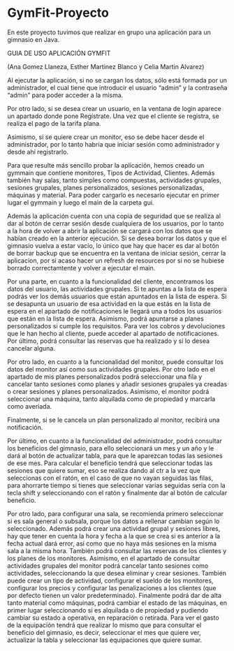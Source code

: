 # GymFit-Proyecto
En este proyecto tuvimos que realizar en grupo una aplicación para un gimnasio en Java.

GUIA DE USO APLICACIÓN GYMFIT

(Ana Gomez Llaneza, Esther Martinez Blanco y Celia Martin Alvarez)


Al ejecutar la aplicación, si no se cargan los datos, sólo está formada por un administrador, el cual tiene que  introducir el usuario “admin” y  la contraseña “admin” para poder acceder a la misma.

Por otro lado, si se desea crear un usuario, en la ventana de login aparece un apartado donde pone Regístrate. Una vez que el cliente se registra, se realiza el pago de la tarifa plana.

Asimismo, si se quiere crear un monitor, eso se debe hacer desde el administrador, por lo tanto habría que iniciar sesión como administrador y desde ahí registrarlo.

Para que resulte más sencillo probar la aplicación, hemos creado un gymmain que contiene monitores, Tipos de Actividad, Clientes. Además también hay salas, tanto simples como compuestas, actividades grupales, sesiones grupales, planes personalizados, sesiones personalizadas, máquinas y material.
Para poder cargarlo es necesario ejecutar en primer lugar el gymmain y luego el main de la carpeta gui.

Además la aplicación cuenta con una copia de seguridad que se realiza al dar al botón de cerrar sesión desde cualquiera de los usuarios, por lo tanto a la hora de volver a abrir la aplicación se cargará con los datos que se habían creado en la anterior ejecución. Si  se desea borrar los datos y que el gimnasio vuelva a estar vacío, lo único que hay que hacer es dar al botón de borrar backup que se encuentra en la ventana de iniciar sesión, cerrar la aplicacion, por si acaso hacer un refresh de resources por si no se hubiese borrado correctamtente y volver a ejecutar el main.

Por una parte, en cuanto a la funcionalidad del cliente, encontramos los datos del usuario, las actividades grupales. Si te apuntas a la lista de espera podrás ver los demás usuarios que  están apuntados en la lista de espera. Si se desapunta un usuario de esa actividad en la que estás en la lista de espera en el apartado de notificaciones le llegará una a todos los usuarios que están en la lista de espera.
Asimismo, podrá apuntarse a planes personalizados si cumple los requisitos.
Para ver los cobros y devoluciones que le han hecho al cliente, puede acceder al apartado de notificaciones.
Por último, podrá consultar las reservas que ha realizado y si lo desea cancelar alguna.


Por otro lado, en cuanto a la funcionalidad del monitor, puede consultar los datos del monitor así  como sus actividades grupales.
Por otro lado en el apartado de mis planes personalizados podrá seleccionar una fila y cancelar tanto sesiones como planes y añadir sesiones grupales ya creadas o crear sesiones y planes personalizados.
Asimismo, el monitor podrá seleccionar una máquina, tanto alquilada como de propiedad y marcarla como averiada.

Finalmente, si se le cancela un plan personalizado al monitor, recibirá una notificación.


Por último, en cuanto a la funcionalidad del administrador, podrá consultar los beneficios del gimnasio, para ello seleccionará un mes y un año y le dará al botón de actualizar tabla, para que le aparezcan todas las sesiones de ese mes. Para calcular el beneficio tendrá que seleccionar todas las sesiones que quiere sumar, eso se realiza dando al ctr a la vez que seleccionas con el ratón, en el caso de que no vayan seguidas las filas, para ahorrarte tiempo si tienes que seleccionar varias seguidas seria con la tecla shift y seleccionando con el ratón y finalmente dar al botón de calcular beneficio.

Por otro lado, para configurar una sala, se recomienda primero seleccionar si es sala general o subsala, porque los datos a rellenar cambian según lo seleccionado.
Además podrá crear una actividad grupal y sesiones libres, hay que tener en cuenta la hora y fecha a la que se crea si es anterior a la fecha actual dará error, así como que no haya más sesiones en la misma sala a la misma hora. También podrá consultar las reservas de los clientes y los planes de los monitores. 
Asimismo, en el apartado de consultar actividades grupales del monitor podrá cancelar tanto sesiones como actividades, seleccionando la que desea eliminar y crear sesiones.
También puede crear un tipo de actividad, configurar el sueldo de los monitores, configurar los precios y configurar las penalizaciones a los clientes (que por defecto tienen un valor predeterminado). 
Finalmente podrá dar de alta tanto material como máquinas, podrá cambiar el estado de las máquinas, en primer lugar seleccionando si es alquilada o de propiedad y pudiendo cambiar su estado a operativa, en reparación o retirada. Para ver el gasto de la equipación tendrá que realizar lo mismo que para consultar el beneficio del gimnasio, es decir, seleccionar el mes que quiere ver, actualizar la tabla y seleccionar las equipaciones que quiere sumar.
